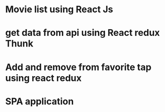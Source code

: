 # Movie list using React Js 
# get data from api using React redux Thunk
# Add and remove from favorite tap using react redux
# SPA application
